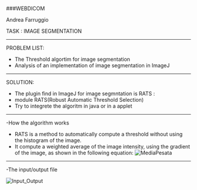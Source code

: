 ###WEBDICOM

Andrea Farruggio

TASK : IMAGE SEGMENTATION

- - -

PROBLEM LIST:

- The Threshold algortim for image segmentation
- Analysis of an implementation of image segmentation in ImageJ

- - -

SOLUTION:

- The plugin find in ImageJ for image segmntation is RATS :
- module RATS(Robust Automatic Threshold Selection)
- Try to integrete the algoritm in java or in a applet

- - -

-How the algorithm works

 - RATS is a method to automatically compute a threshold without using the histogram of the image. 
 - It compute a weighted average of the image intensity, using the gradient of the image, as shown in the following equation:
![MediaPesata](https://github.com/cvdlab-cg/442999/edit/master/progetto/immagini/sommatoria.jpg )



- - -
-The input/output file

![Input_Output](https://github.com/cvdlab-cg/442999/edit/master/progetto/immagini/input_output.jpg)
